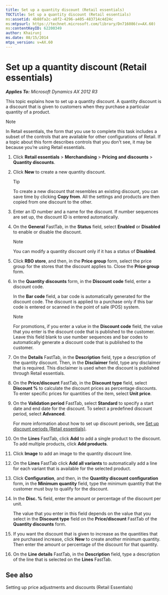 ```yaml
---
title: Set up a quantity discount (Retail essentials)
TOCTitle: Set up a quantity discount (Retail essentials)
ms:assetid: 4b88fa2c-a8f2-4296-a405-483714c4d24c
ms:mtpsurl: https://technet.microsoft.com/library/Dn716086(v=AX.60)
ms:contentKeyID: 62200349
author: Khairunj
ms.date: 08/15/2014
mtps_version: v=AX.60
---
```


# Set up a quantity discount (Retail essentials) 


_**Applies To:** Microsoft Dynamics AX 2012 R3_

This topic explains how to set up a quantity discount. A quantity discount is a discount that is given to customers when they purchase a particular quantity of a product.


> [!NOTE]
> <P>In Retail essentials, the form that you use to complete this task includes a subset of the controls that are available for other configurations of Retail. If a topic about this form describes controls that you don't see, it may be because you’re using Retail essentials.</P>



1.  Click **Retail essentials** \> **Merchandising** \> **Pricing and discounts** \> **Quantity discounts**.

2.  Click **New** to create a new quantity discount.
    

    > [!TIP]
    > <P>To create a new discount that resembles an existing discount, you can save time by clicking <STRONG>Copy from</STRONG>. All the settings and products are then copied from one discount to the other.</P>



3.  Enter an ID number and a name for the discount. If number sequences are set up, the discount ID is entered automatically.

4.  On the **General** FastTab, in the **Status** field, select **Enabled** or **Disabled** to enable or disable the discount.
    

    > [!NOTE]
    > <P>You can modify a quantity discount only if it has a status of <STRONG>Disabled</STRONG>.</P>



5.  Click **RBO store**, and then, in the **Price group** form, select the price group for the stores that the discount applies to. Close the **Price group** form.

6.  In the **Quantity discounts** form, in the **Discount code** field, enter a discount code.
    
    In the **Bar code** field, a bar code is automatically generated for the discount code. The discount is applied to a purchase only if this bar code is entered or scanned in the point of sale (POS) system.
    

    > [!NOTE]
    > <P>For promotions, if you enter a value in the <STRONG>Discount code</STRONG> field, the value that you enter is the discount code that is published to the customer. Leave this field blank to use number sequences and bar codes to automatically generate a discount code that is published to the customer.</P>



7.  On the **Details** FastTab, in the **Description** field, type a description of the quantity discount. Then, in the **Disclaimer** field, type any disclaimer that is required. This disclaimer is used when the discount is published through Retail essentials.

8.  On the **Price/discount** FastTab, in the **Discount type** field, select **Discount %** to calculate the discount prices as percentage discounts. To enter specific prices for quantities of the item, select **Unit price**.

9.  On the **Validation period** FastTab, select **Standard** to specify a start date and end date for the discount. To select a predefined discount period, select **Advanced**.
    
    For more information about how to set up discount periods, see [Set up discount periods (Retail essentials)](set-up-discount-periods-retail-essentials.md).

10. On the **Lines** FastTab, click **Add** to add a single product to the discount. To add multiple products, click **Add products**.

11. Click **Image** to add an image to the quantity discount line.

12. On the **Lines** FastTab click **Add all variants** to automatically add a line for each variant that is available for the selected product.

13. Click **Configuration**, and then, in the **Quantity discount configuration** form, in the **Minimum quantity** field, type the minimum quantity that the customer must buy to qualify for the discount.

14. In the **Disc. %** field, enter the amount or percentage of the discount per unit.
    
    The value that you enter in this field depends on the value that you select in the **Discount type** field on the **Price/discount** FastTab of the **Quantity discounts** form.

15. If you want the discount that is given to increase as the quantities that are purchased increase, click **New** to create another minimum quantity. Then enter the amount or percentage of the discount for that quantity.

16. On the **Line details** FastTab, in the **Description** field, type a description of the line that is selected on the **Lines** FastTab.

## See also

Setting up price adjustments and discounts (Retail Essentials)

  


